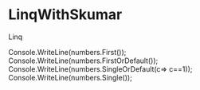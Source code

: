 # LinqWithSkumar
Linq




Console.WriteLine(numbers.First());
Console.WriteLine(numbers.FirstOrDefault());
Console.WriteLine(numbers.SingleOrDefault(c=> c==1));
Console.WriteLine(numbers.Single());
